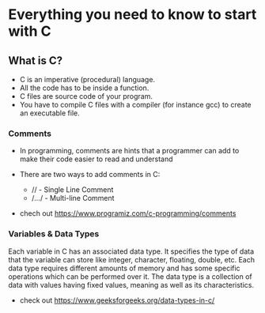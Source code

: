 # Everything you need to know to start with C

## What is C?
* C is an imperative (procedural) language.
* All the code has to be inside a function.
* C files are source code of your program.
* You have to compile C files with a compiler (for instance gcc) to create an
executable file.

### Comments
* In programming, comments are hints that a programmer can add to make their code easier to read and understand
* There are two ways to add comments in C:

	* // - Single Line Comment
	* /*...*/ - Multi-line Comment
* chech out https://www.programiz.com/c-programming/comments
### Variables & Data Types
Each variable in C has an associated data type. It specifies the type of data that the variable can store like integer, character, floating, double, etc. Each data type requires different amounts of memory and has some specific operations which can be performed over it. The data type is a collection of data with values having fixed values, meaning as well as its characteristics.
* check out https://www.geeksforgeeks.org/data-types-in-c/
